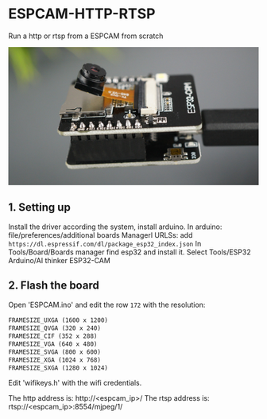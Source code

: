 # ESPCAM-HTTP-RTSP
Run a http or rtsp from a ESPCAM from scratch

<p align="center"><img src="https://raw.githubusercontent.com/procrastinando/ESPCAM-HTTP-RTSP/main/espcam.png" width="800"></p>

## 1. Setting up
Install the driver according the system, install arduino.
In arduino: file/preferences/additional boards Managerl URLSs: add ```https://dl.espressif.com/dl/package_esp32_index.json```
In Tools/Board/Boards manager find esp32 and install it.
Select Tools/ESP32 Arduino/AI thinker ESP32-CAM

## 2. Flash the board
Open 'ESPCAM.ino' and edit the row ```172``` with the resolution:

```
FRAMESIZE_UXGA (1600 x 1200)
FRAMESIZE_QVGA (320 x 240)
FRAMESIZE_CIF (352 x 288)
FRAMESIZE_VGA (640 x 480)
FRAMESIZE_SVGA (800 x 600)
FRAMESIZE_XGA (1024 x 768)
FRAMESIZE_SXGA (1280 x 1024)
```

Edit 'wifikeys.h' with the wifi credentials.

The http address is: http://<espcam_ip>/
The rtsp address is: rtsp://<espcam_ip>:8554/mjpeg/1/
